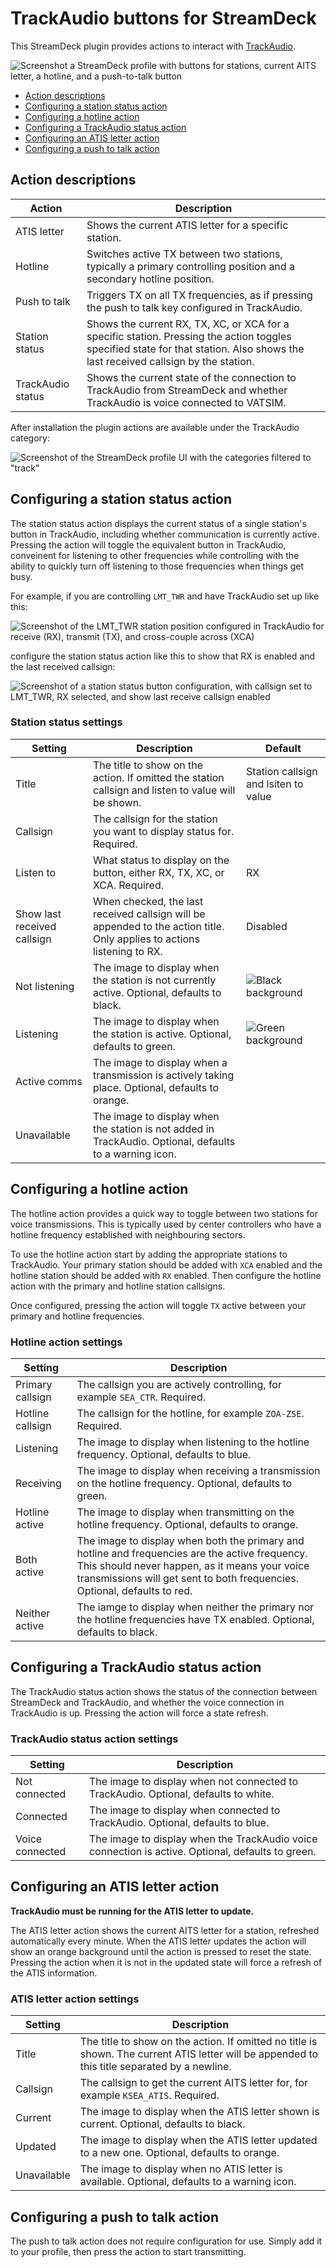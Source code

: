# TrackAudio buttons for StreamDeck <!-- omit from toc -->

This StreamDeck plugin provides actions to interact with [TrackAudio](https://github.com/pierr3/TrackAudio).

![Screenshot a StreamDeck profile with buttons for stations, current AITS letter, a hotline, and a push-to-talk button](docs/images/button-example.png)

- [Action descriptions](#action-descriptions)
- [Configuring a station status action](#configuring-a-station-status-action)
- [Configuring a hotline action](#configuring-a-hotline-action)
- [Configuring a TrackAudio status action](#configuring-a-trackaudio-status-action)
- [Configuring an ATIS letter action](#configuring-an-atis-letter-action)
- [Configuring a push to talk action](#configuring-a-push-to-talk-action)

## Action descriptions

| Action            | Description                                                                                                                                                                      |
| ----------------- | -------------------------------------------------------------------------------------------------------------------------------------------------------------------------------- |
| ATIS letter       | Shows the current ATIS letter for a specific station.                                                                                                                            |
| Hotline           | Switches active TX between two stations, typically a primary controlling position and a secondary hotline position.                                                              |
| Push to talk      | Triggers TX on all TX frequencies, as if pressing the push to talk key configured in TrackAudio.                                                                                 |
| Station status    | Shows the current RX, TX, XC, or XCA for a specific station. Pressing the action toggles specified state for that station. Also shows the last received callsign by the station. |
| TrackAudio status | Shows the current state of the connection to TrackAudio from StreamDeck and whether TrackAudio is voice connected to VATSIM.                                                     |

After installation the plugin actions are available under the TrackAudio category:

![Screenshot of the StreamDeck profile UI with the categories filtered to "track"](docs/images/streamdeck-category.png)

## Configuring a station status action

The station status action displays the current status of a single station's button in TrackAudio, including
whether communication is currently active. Pressing the action will toggle the equivalent button in TrackAudio,
conveinent for listening to other frequencies while controlling with the ability to quickly turn off listening
to those frequencies when things get busy.

For example, if you are controlling `LMT_TWR` and have TrackAudio set up like this:

![Screenshot of the LMT_TWR station position configured in TrackAudio for receive (RX), transmit (TX), and cross-couple across (XCA)](docs/images/trackAudio.png)

configure the station status action like this to show that RX is enabled and the last received callsign:

![Screenshot of a station status button configuration, with callsign set to LMT_TWR, RX selected, and show last receive callsign enabled](docs/images/station-status.png)

### Station status settings <!-- omit from toc -->

| Setting                     | Description                                                                                                             | Default                                                         |
| --------------------------- | ----------------------------------------------------------------------------------------------------------------------- | --------------------------------------------------------------- |
| Title                       | The title to show on the action. If omitted the station callsign and listen to value will be shown.                     | Station callsign and lsiten to value                            |
| Callsign                    | The callsign for the station you want to display status for. Required.                                                  |                                                                 |
| Listen to                   | What status to display on the button, either RX, TX, XC, or XCA. Required.                                              | RX                                                              |
| Show last received callsign | When checked, the last received callsign will be appended to the action title. Only applies to actions listening to RX. | Disabled                                                        |
| Not listening               | The image to display when the station is not currently active. Optional, defaults to black.                             | ![Black background](docs/images/stationstatus-notlistening.png) |
| Listening                   | The image to display when the station is active. Optional, defaults to green.                                           | ![Green background](docs/images/stationstatus-listening.png)    |
| Active comms                | The image to display when a transmission is actively taking place. Optional, defaults to orange.                        |                                                                 |
| Unavailable                 | The image to display when the station is not added in TrackAudio. Optional, defaults to a warning icon.                 |                                                                 |

## Configuring a hotline action

The hotline action provides a quick way to toggle between two stations for voice transmissions. This is typically
used by center controllers who have a hotline frequency established with neighbouring sectors.

To use the hotline action start by adding the appropriate stations to TrackAudio. Your primary station should
be added with `XCA` enabled and the hotline station should be added with `RX` enabled. Then configure the
hotline action with the primary and hotline station callsigns.

Once configured, pressing the action will toggle `TX` active between your primary and hotline frequencies.

### Hotline action settings <!-- omit from toc -->

| Setting          | Description                                                                                                                                                                                                                   |
| ---------------- | ----------------------------------------------------------------------------------------------------------------------------------------------------------------------------------------------------------------------------- |
| Primary callsign | The callsign you are actively controlling, for example `SEA_CTR`. Required.                                                                                                                                                   |
| Hotline callsign | The callsign for the hotline, for example `ZOA-ZSE`. Required.                                                                                                                                                                |
| Listening        | The image to display when listening to the hotline frequency. Optional, defaults to blue.                                                                                                                                     |
| Receiving        | The image to display when receiving a transmission on the hotline frequency. Optional, defaults to green.                                                                                                                     |
| Hotline active   | The image to display when transmitting on the hotline frequency. Optional, defaults to orange.                                                                                                                                |
| Both active      | The image to display when both the primary and hotline and frequencies are the active frequency. This should never happen, as it means your voice transmissions will get sent to both frequencies. Optional, defaults to red. |
| Neither active   | The iamge to display when neither the primary nor the hotline frequencies have TX enabled. Optional, defaults to black.                                                                                                       |

## Configuring a TrackAudio status action

The TrackAudio status action shows the status of the connection between StreamDeck and TrackAudio, and whether
the voice connection in TrackAudio is up. Pressing the action will force a state refresh.

### TrackAudio status action settings <!-- omit from toc -->

| Setting         | Description                                                                                       |
| --------------- | ------------------------------------------------------------------------------------------------- |
| Not connected   | The image to display when not connected to TrackAudio. Optional, defaults to white.               |
| Connected       | The image to display when connected to TrackAudio. Optional, defaults to blue.                    |
| Voice connected | The image to display when the TrackAudio voice connection is active. Optional, defaults to green. |

## Configuring an ATIS letter action

**TrackAudio must be running for the ATIS letter to update.**

The ATIS letter action shows the current AITS letter for a station, refreshed automatically every minute.
When the ATIS letter updates the action will show an orange background until the action is pressed to reset the
state. Pressing the action when it is not in the updated state will force a refresh of the ATIS information.

### ATIS letter action settings <!-- omit from toc -->

| Setting     | Description                                                                                                                                   |
| ----------- | --------------------------------------------------------------------------------------------------------------------------------------------- |
| Title       | The title to show on the action. If omitted no title is shown. The current ATIS letter will be appended to this title separated by a newline. |
| Callsign    | The callsign to get the current AITS letter for, for example `KSEA_ATIS`. Required.                                                           |
| Current     | The image to display when the ATIS letter shown is current. Optional, defaults to black.                                                      |
| Updated     | The image to display when the ATIS letter updated to a new one. Optional, defaults to orange.                                                 |
| Unavailable | The image to display when no ATIS letter is available. Optional, defaults to a warning icon.                                                  |

## Configuring a push to talk action

The push to talk action does not require configuration for use. Simply add it to your profile, then press the action to start transmitting.
